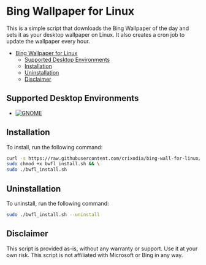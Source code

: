 # Bing Wallpaper for Linux

This is a simple script that downloads the Bing Wallpaper of the day and sets it as your desktop wallpaper on Linux. It also creates a cron job to update the wallpaper every hour.

- [Bing Wallpaper for Linux](#bing-wallpaper-for-linux)
  - [Supported Desktop Environments](#supported-desktop-environments)
  - [Installation](#installation)
  - [Uninstallation](#uninstallation)
  - [Disclaimer](#disclaimer)


## Supported Desktop Environments

- [![GNOME](https://img.shields.io/badge/GNOME-4B4C5D?style=flat&logo=gnome)](https://www.gnome.org/)

## Installation

To install, run the following command:

```bash
curl -s https://raw.githubusercontent.com/crixodia/bing-wall-for-linux/main/install.sh > bwfl_install.sh && \
sudo chmod +x bwfl_install.sh && \
sudo ./bwfl_install.sh
```

## Uninstallation

To uninstall, run the following command:

```bash
sudo ./bwfl_install.sh --uninstall
```

## Disclaimer

This script is provided as-is, without any warranty or support. Use it at your own risk. This script is not affiliated with Microsoft or Bing in any way.
